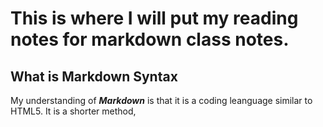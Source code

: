 # This is where I will put my reading notes for markdown class notes.
## **What is Markdown Syntax**
My understanding of _**Markdown**_ is that it is a coding leanguage similar to HTML5. It is a shorter method,
